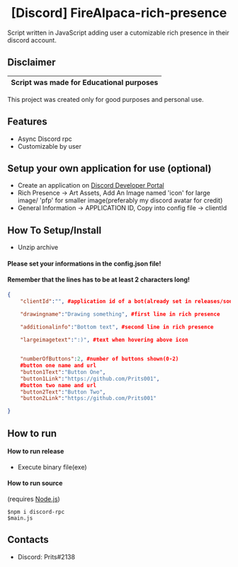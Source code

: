 <h1 align="center">[Discord] FireAlpaca-rich-presence</h1>
Script written in JavaScript adding user a cutomizable rich presence in their discord account.

## Disclaimer

|Script was made for Educational purposes|
|-------------------------------------------------|
This project was created only for good purposes and personal use.

## Features
- Async Discord rpc
- Customizable by user
## Setup your own application for use (optional)
- Create an application on [Discord Developer Portal](https://discord.com/developers/applications)
- Rich Presence -> Art Assets, Add An Image named 'icon' for large image/ 'pfp' for smaller image(preferably my discord avatar for credit)
- General Information -> APPLICATION ID, Copy into config file -> clientId
## How To Setup/Install
- Unzip archive

#### Please set your informations in the config.json file!
#### Remember that the lines has to be at least 2 characters long!
```json
{
    "clientId":"", #application id of a bot(already set in releases/source code)

    "drawingname":"Drawing something", #first line in rich presence
    
    "additionalinfo":"Bottom text", #second line in rich presence

    "largeimagetext":":)", #text when hovering above icon


    "numberOfButtons":2, #number of buttons shown(0-2)
    #button one name and url
    "button1Text":"Button One", 
    "button1Link":"https://github.com/Prits001",
    #button two name and url
    "button2Text":"Button Two",
    "button2Link":"https://github.com/Prits001"

}
```
## How to run
#### How to run release
- Execute binary file(exe)

#### How to run source
(requires [Node.js](https://nodejs.org))
```
$npm i discord-rpc
$main.js
```
## Contacts
- Discord: Prits#2138
